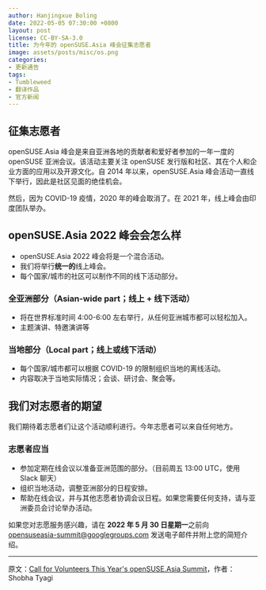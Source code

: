 ```yaml
---
author: Hanjingxue Boling
date: 2022-05-05 07:30:00 +0800
layout: post
license: CC-BY-SA-3.0
title: 为今年的 openSUSE.Asia 峰会征集志愿者
image: assets/posts/misc/os.png
categories:
- 更新通告
tags:
- Tumbleweed
- 翻译作品
- 官方新闻
---
```


## 征集志愿者

openSUSE.Asia 峰会是来自亚洲各地的贡献者和爱好者参加的一年一度的 openSUSE 亚洲会议。该活动主要关注 openSUSE 发行版和社区、其在个人和企业方面的应用以及开源文化。自 2014 年以来，openSUSE.Asia 峰会活动一直线下举行，因此是社区见面的绝佳机会。

然后，因为 COVID-19 疫情，2020 年的峰会取消了。在 2021 年，线上峰会由印度团队举办。

## openSUSE.Asia 2022 峰会会怎么样

- openSUSE.Asia 2022 峰会将是一个混合活动。
- 我们将举行**统一的**线上峰会。
- 每个国家/城市的社区可以制作不同的线下活动部分。

### 全亚洲部分（Asian-wide part；线上 + 线下活动）

- 将在世界标准时间 4:00-6:00 左右举行，从任何亚洲城市都可以轻松加入。
- 主题演讲、特邀演讲等

### 当地部分（Local part；线上或线下活动）

- 每个国家/城市都可以根据 COVID-19 的限制组织当地的离线活动。
- 内容取决于当地实际情况；会谈、研讨会、聚会等。

## 我们对志愿者的期望

我们期待着志愿者们让这个活动顺利进行。今年志愿者可以来自任何地方。

### 志愿者应当

- 参加定期在线会议以准备亚洲范围的部分。（目前周五 13:00 UTC，使用 Slack 聊天）
- 组织当地活动，调整亚洲部分的日程安排。
- 帮助在线会议，并与其他志愿者协调会议日程。如果您需要任何支持，请与亚洲委员会讨论举办活动。

如果您对志愿服务感兴趣，请在 **2022 年 5 月 30 日星期一**之前向 [opensuseasia-summit@googlegroups.com](https://news.opensuse.org/2022/05/05/cov-os-asia-summit/opensuseasia-summit@googlegroups.com) 发送电子邮件并附上您的简短介绍。

------

原文：[Call for Volunteers This Year's openSUSE.Asia Summit](https://news.opensuse.org/2022/05/05/cov-os-asia-summit/)，作者：Shobha Tyagi
